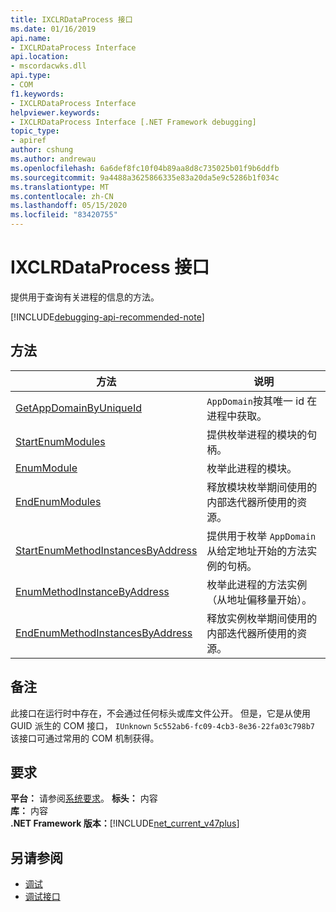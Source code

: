 ```yaml
---
title: IXCLRDataProcess 接口
ms.date: 01/16/2019
api.name:
- IXCLRDataProcess Interface
api.location:
- mscordacwks.dll
api.type:
- COM
f1.keywords:
- IXCLRDataProcess Interface
helpviewer.keywords:
- IXCLRDataProcess Interface [.NET Framework debugging]
topic_type:
- apiref
author: cshung
ms.author: andrewau
ms.openlocfilehash: 6a6def8fc10f04b89aa8d8c735025b01f9b6ddfb
ms.sourcegitcommit: 9a4488a3625866335e83a20da5e9c5286b1f034c
ms.translationtype: MT
ms.contentlocale: zh-CN
ms.lasthandoff: 05/15/2020
ms.locfileid: "83420755"
---
```

# <a name="ixclrdataprocess-interface"></a>IXCLRDataProcess 接口

提供用于查询有关进程的信息的方法。

[!INCLUDE[debugging-api-recommended-note](../../../../includes/debugging-api-recommended-note.md)]

## <a name="methods"></a>方法

| 方法                                                                                                                                               | 说明                                                                                     |
| ---------------------------------------------------------------------------------------------------------------------------------------------------- | ----------------------------------------------------------------------------------------------- |
| [GetAppDomainByUniqueId](ixclrdataprocess-getappdomainbyuniqueid-method.md)                       | `AppDomain`按其唯一 id 在进程中获取。                                              |
| [StartEnumModules](ixclrdataprocess-startenummodules-method.md)                                   | 提供枚举进程的模块的句柄。                                        |
| [EnumModule](ixclrdataprocess-enummodule-method.md)                                               | 枚举此进程的模块。                                                         |
| [EndEnumModules](ixclrdataprocess-endenummodules-method.md)                                       | 释放模块枚举期间使用的内部迭代器所使用的资源。               |
| [StartEnumMethodInstancesByAddress](ixclrdataprocess-startenummethodinstancesbyaddress-method.md) | 提供用于枚举 `AppDomain` 从给定地址开始的方法实例的句柄。 |
| [EnumMethodInstanceByAddress](ixclrdataprocess-enummethodinstancebyaddress-method.md)             | 枚举此进程的方法实例（从地址偏移量开始）。                  |
| [EndEnumMethodInstancesByAddress](ixclrdataprocess-endenummethodinstancesbyaddress-method.md)     | 释放实例枚举期间使用的内部迭代器所使用的资源。             |

## <a name="remarks"></a>备注

此接口在运行时中存在，不会通过任何标头或库文件公开。 但是，它是从使用 GUID 派生的 COM 接口， `IUnknown` `5c552ab6-fc09-4cb3-8e36-22fa03c798b7` 该接口可通过常用的 COM 机制获得。

## <a name="requirements"></a>要求

**平台：** 请参阅[系统要求](../../get-started/system-requirements.md)。
**标头：** 内容  
**库：** 内容  
**.NET Framework 版本：**[!INCLUDE[net_current_v47plus](../../../../includes/net-current-v47plus.md)]  

## <a name="see-also"></a>另请参阅

- [调试](index.md)
- [调试接口](debugging-interfaces.md)
